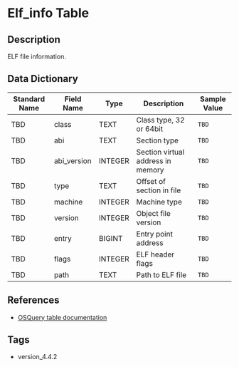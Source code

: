 # Elf_info Table

## Description
ELF file information.

## Data Dictionary
|Standard Name|Field Name|Type|Description|Sample Value|
|---|---|---|---|---|
|TBD|class|TEXT|Class type, 32 or 64bit|`TBD`|
|TBD|abi|TEXT|Section type|`TBD`|
|TBD|abi_version|INTEGER|Section virtual address in memory|`TBD`|
|TBD|type|TEXT|Offset of section in file|`TBD`|
|TBD|machine|INTEGER|Machine type|`TBD`|
|TBD|version|INTEGER|Object file version|`TBD`|
|TBD|entry|BIGINT|Entry point address|`TBD`|
|TBD|flags|INTEGER|ELF header flags|`TBD`|
|TBD|path|TEXT|Path to ELF file|`TBD`|

## References
* [OSQuery table documentation](https://osquery.io/schema/current#elf_info)

## Tags
* version_4.4.2